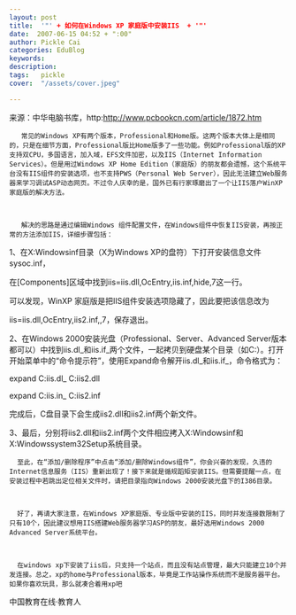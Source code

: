 ```yaml
---
layout: post  
title:  '"' + 如何在Windows XP 家庭版中安装IIS  + '"'
date:  2007-06-15 04:52 + ":00" 
author: Pickle Cai  
categories: EduBlog  
keywords: 
description:   
tags:	pickle   
cover:  "/assets/cover.jpeg"  

---  
```

    
来源：中华电脑书库，http:http://www.pcbookcn.com/article/1872.htm



       常见的Windows XP有两个版本，Professional和Home版。这两个版本大体上是相同的，只是在细节方面，Professional版比Home版多了一些功能。例如Professional版的XP支持双CPU，多国语言，加入域，EFS文件加密，以及IIS（Internet Information Services）。但是用过Windows XP Home Edition（家庭版）的朋友都会遗憾，这个系统平台没有IIS组件的安装选项，也不支持PWS（Personal Web Server），因此无法建立Web服务器来学习调试ASP动态网页。不过令人庆幸的是，国外已有行家琢磨出了一个让IIS落户WinXP 家庭版的解决方法。



       解决的思路是通过编辑Windows 组件配置文件，在Windows组件中恢复IIS安装，再按正常的方法添加IIS，详细步骤包括：



1、在X:Windowsinf目录（X为Windows XP的盘符）下打开安装信息文件sysoc.inf，

在[Components]区域中找到iis=iis.dll,OcEntry,iis.inf,hide,7这一行。

可以发现，WinXP 家庭版是把IIS组件安装选项隐藏了，因此要把该信息改为

iis=iis.dll,OcEntry,iis2.inf,,7，保存退出。



2、在Windows 2000安装光盘（Professional、Server、Advanced Server版本都可以）中找到iis.dl_和iis.if_两个文件，一起拷贝到硬盘某个目录（如C:）。打开开始菜单中的“命令提示符”，使用Expand命令解开iis.dl_和iis.if_，命令格式为：

expand  C:iis.dl_  C:iis2.dll

expand  C:iis.in_  C:iis2.inf

完成后，C盘目录下会生成iis2.dll和iis2.inf两个新文件。



3、最后，分别将iis2.dll和iis2.inf两个文件相应拷入X:Windowsinf和X:Windowssystem32Setup系统目录。



      至此，在“添加/删除程序”中点击“添加/删除Windows组件”，你会兴奋的发现，久违的Internet信息服务（IIS）重新出现了！接下来就是循规蹈矩安装IIS。但需要提醒一点，在安装过程中若跳出定位相关文件时，请把目录指向Windows 2000安装光盘下的I386目录。



      好了，再请大家注意，在Windows XP家庭版、专业版中安装的IIS，同时并发连接数限制了只有10个，因此建议想用IIS搭建Web服务器学习ASP的朋友，最好选用Windows 2000 Advanced Server系统平台。



      在windows xp下安装了iis后，只支持一个站点，而且没有站点管理，最大只能建立10个并发连接。总之，xp的home与Professional版本，毕竟是工作站操作系统而不是服务器平台。如果你喜欢玩具，那么就凑合着用xp吧





		    
 中国教育在线·教育人

